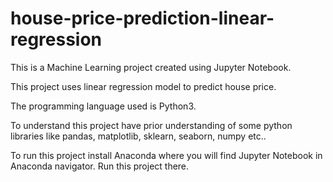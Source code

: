 # house-price-prediction-linear-regression

This is a Machine Learning project created using Jupyter Notebook.

This project uses linear regression model to predict house price.

The programming language used is Python3.

To understand this project have prior understanding of some python libraries like pandas, matplotlib, sklearn, seaborn, numpy etc..

To run this project install Anaconda where you will find Jupyter Notebook in Anaconda navigator. Run this project there.

